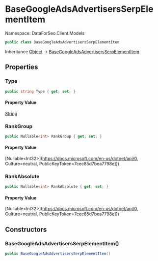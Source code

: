 # BaseGoogleAdsAdvertisersSerpElementItem

Namespace: DataForSeo.Client.Models

```csharp
public class BaseGoogleAdsAdvertisersSerpElementItem
```

Inheritance [Object](https://docs.microsoft.com/en-us/dotnet/api/Object) → [BaseGoogleAdsAdvertisersSerpElementItem](./BaseGoogleAdsAdvertisersSerpElementItem.md)

## Properties

### **Type**

```csharp
public string Type { get; set; }
```

#### Property Value

[String](https://docs.microsoft.com/en-us/dotnet/api/String)<br>

### **RankGroup**

```csharp
public Nullable<int> RankGroup { get; set; }
```

#### Property Value

[Nullable&lt;Int32&gt;](https://docs.microsoft.com/en-us/dotnet/api/0, Culture=neutral, PublicKeyToken=7cec85d7bea7798e]])<br>

### **RankAbsolute**

```csharp
public Nullable<int> RankAbsolute { get; set; }
```

#### Property Value

[Nullable&lt;Int32&gt;](https://docs.microsoft.com/en-us/dotnet/api/0, Culture=neutral, PublicKeyToken=7cec85d7bea7798e]])<br>

## Constructors

### **BaseGoogleAdsAdvertisersSerpElementItem()**

```csharp
public BaseGoogleAdsAdvertisersSerpElementItem()
```
